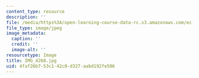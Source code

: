 ```yaml
---
content_type: resource
description: ''
file: /media/https%3A/open-learning-course-data-rc.s3.amazonaws.com/ec-721-wheelchair-design-in-developing-countries-spring-2009/4faf26b753c142c0d327aabd192fe506_IMG_4268.jpg
file_type: image/jpeg
image_metadata:
  caption: ''
  credit: ''
  image-alt: ''
resourcetype: Image
title: IMG_4268.jpg
uid: 4faf26b7-53c1-42c0-d327-aabd192fe506
---
```

